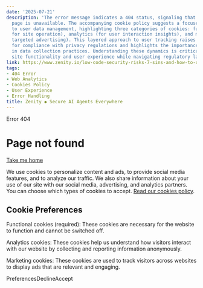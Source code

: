 ```yaml
---
date: '2025-07-21'
description: 'The error message indicates a 404 status, signaling that the requested
  page is unavailable. The accompanying cookie policy suggests a focused approach
  to user data management, highlighting three categories of cookies: functional (essential
  for site operation), analytics (for user interaction insights), and marketing (for
  targeted advertising). This layered approach to user tracking raises implications
  for compliance with privacy regulations and highlights the importance of user consent
  in data collection practices. Understanding these dynamics is critical for enhancing
  site functionality and user experience while navigating regulatory landscapes.'
link: https://www.zenity.io/low-code-security-risks-7-sins-and-how-to-overcome-every-single-one/
tags:
- 404 Error
- Web Analytics
- Cookies Policy
- User Experience
- Error Handling
title: Zenity ◆ Secure AI Agents Everywhere
---
```


Error 404

# Page not found

 [Take me home](https://zenity.io/)

We use cookies to personalize content and ads, to provide social media features, and to analyze our traffic. We also share information about your use of our site with our social media, advertising, and analytics partners. You can choose which types of cookies to accept. [Read our cookies policy](https://zenity.io/cookies-policy).

## Cookie Preferences

Functional cookies (required): These cookies are necessary for the website to function and cannot be switched off.

Analytics cookies: These cookies help us understand how visitors interact with our website by collecting and reporting information anonymously.

Marketing cookies: These cookies are used to track visitors across websites to display ads that are relevant and engaging.

PreferencesDeclineAccept
